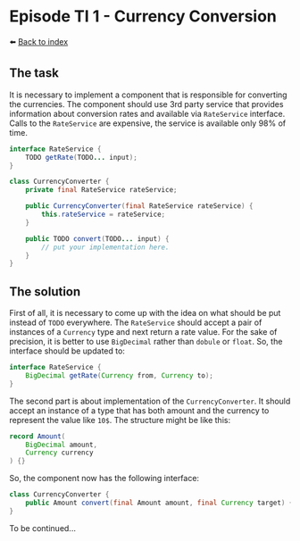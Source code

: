 # Episode TI 1 - Currency Conversion

⬅️ [Back to index](README.md)

## The task

It is necessary to implement a component that is responsible for converting the currencies. The component should use 3rd party service that provides information about conversion rates and available via `RateService` interface. Calls to the `RateService` are expensive, the service is available only 98% of time. 

```java
interface RateService {
    TODO getRate(TODO... input);
}

class CurrencyConverter {
    private final RateService rateService; 

    public CurrencyConverter(final RateService rateService) {
        this.rateService = rateService; 
    }

    public TODO convert(TODO... input) {
        // put your implementation here. 
    }
}
```

## The solution

First of all, it is necessary to come up with the idea on what should be put instead of `TODO` everywhere. The `RateService` should accept a pair of instances of a `Currency` type and next return a rate value. For the sake of precision, it is better to use `BigDecimal` rather than `dobule` or `float`. So, the interface should be updated to: 

```java
interface RateService {
    BigDecimal getRate(Currency from, Currency to);
}
```

The second part is about implementation of the `CurrencyConverter`. It should accept an instance of a type that has both amount and the currency to represent the value like `10$`. The structure might be like this: 

```java
record Amount(
    BigDecimal amount, 
    Currency currency
) {}
```

So, the component now has the following interface: 

```java
class CurrencyConverter {
    public Amount convert(final Amount amount, final Currency target) {}
}
```

To be continued...